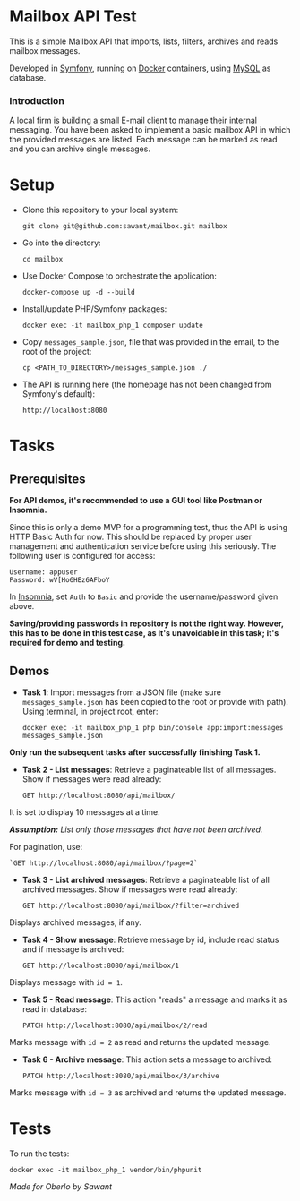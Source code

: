 Mailbox API Test
=======

This is a simple Mailbox API that imports, lists, filters, archives and reads mailbox messages.

Developed in [Symfony](http://symfony.com/), running on [Docker](http://www.docker.com/) containers, using
[MySQL](https://www.mysql.com) as database.

### Introduction
A local firm is building a small E-mail client to manage their internal messaging.
You have been asked to implement a basic mailbox API in which the provided messages are listed. Each message can be marked as read and you can archive single messages.

# Setup

- Clone this repository to your local system:

    `git clone git@github.com:sawant/mailbox.git mailbox`

- Go into the directory:

    `cd mailbox`

- Use Docker Compose to orchestrate the application:

    `docker-compose up -d --build`

- Install/update PHP/Symfony packages:

    `docker exec -it mailbox_php_1 composer update`
    
- Copy `messages_sample.json`, file that was provided in the email, to the root of the project:

    `cp <PATH_TO_DIRECTORY>/messages_sample.json ./`

- The API is running here (the homepage has not been changed from Symfony's default):

    `http://localhost:8080`
    
# Tasks

## Prerequisites

**For API demos, it's recommended to use a GUI tool like Postman or Insomnia.**

Since this is only a demo MVP for a programming test, thus the API is using HTTP Basic Auth for now. This should be
replaced by proper user management and authentication service before using this seriously. The following user is
configured for access:

    Username: appuser
    Password: wV[Ho6HEz6AFboY

In [Insomnia](https://insomnia.rest/), set `Auth` to `Basic` and provide the username/password given above.

**Saving/providing passwords in repository is not the right way. However, this has to be done in this test case,
as it's unavoidable in this task; it's required for demo and testing.** 
    
## Demos

- **Task 1**: Import messages from a JSON file (make sure `messages_sample.json` has been copied to the root
or provide with path). Using terminal, in project root, enter:

    `docker exec -it mailbox_php_1 php bin/console app:import:messages messages_sample.json`

**Only run the subsequent tasks after successfully finishing Task 1.**

- **Task 2 - List messages**: Retrieve a paginateable list of all messages. Show if messages were read already:

    `GET http://localhost:8080/api/mailbox/`
    
It is set to display 10 messages at a time.

***Assumption:** List only those messages that have not been archived.*

For pagination, use:

    `GET http://localhost:8080/api/mailbox/?page=2`

- **Task 3 - List archived messages**: Retrieve a paginateable list of all archived messages.
Show if messages were read already:

    `GET http://localhost:8080/api/mailbox/?filter=archived`
    
Displays archived messages, if any.

- **Task 4 - Show message**: Retrieve message by id, include read status and if message is archived:

    `GET http://localhost:8080/api/mailbox/1`
    
Displays message with `id = 1`.

- **Task 5 - Read message**: This action "reads" a message and marks it as read in database:

    `PATCH http://localhost:8080/api/mailbox/2/read`
    
Marks message with `id = 2` as read and returns the updated message.

- **Task 6 - Archive message**: This action sets a message to archived:

    `PATCH http://localhost:8080/api/mailbox/3/archive`
    
Marks message with `id = 3` as archived and returns the updated message.
    
# Tests

To run the tests:

    docker exec -it mailbox_php_1 vendor/bin/phpunit

*Made for Oberlo by Sawant*